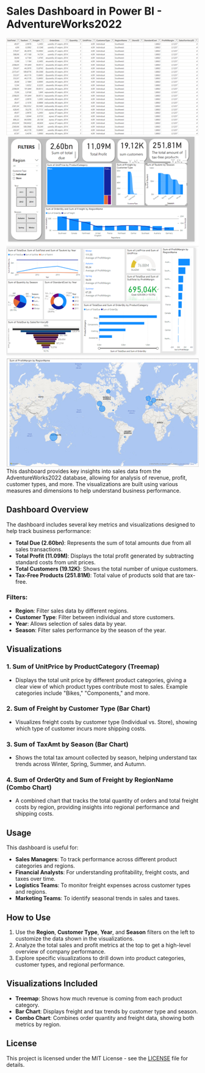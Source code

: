 # Sales Dashboard in Power BI - AdventureWorks2022
![alt text](image-1.png)
![alt text](image.png)
![alt text](image-2.png)
![alt text](image-3.png)
This dashboard provides key insights into sales data from the AdventureWorks2022 database, allowing for analysis of revenue, profit, customer types, and more. The visualizations are built using various measures and dimensions to help understand business performance.

## Dashboard Overview

The dashboard includes several key metrics and visualizations designed to help track business performance:

- **Total Due (2.60bn)**: Represents the sum of total amounts due from all sales transactions.
- **Total Profit (11.09M)**: Displays the total profit generated by subtracting standard costs from unit prices.
- **Total Customers (19.12K)**: Shows the total number of unique customers.
- **Tax-Free Products (251.81M)**: Total value of products sold that are tax-free.

### Filters:
- **Region**: Filter sales data by different regions.
- **Customer Type**: Filter between individual and store customers.
- **Year**: Allows selection of sales data by year.
- **Season**: Filter sales performance by the season of the year.

## Visualizations

### 1. **Sum of UnitPrice by ProductCategory (Treemap)**
   - Displays the total unit price by different product categories, giving a clear view of which product types contribute most to sales. Example categories include "Bikes," "Components," and more.

### 2. **Sum of Freight by Customer Type (Bar Chart)**
   - Visualizes freight costs by customer type (Individual vs. Store), showing which type of customer incurs more shipping costs.

### 3. **Sum of TaxAmt by Season (Bar Chart)**
   - Shows the total tax amount collected by season, helping understand tax trends across Winter, Spring, Summer, and Autumn.

### 4. **Sum of OrderQty and Sum of Freight by RegionName (Combo Chart)**
   - A combined chart that tracks the total quantity of orders and total freight costs by region, providing insights into regional performance and shipping costs.

## Usage

This dashboard is useful for:

- **Sales Managers**: To track performance across different product categories and regions.
- **Financial Analysts**: For understanding profitability, freight costs, and taxes over time.
- **Logistics Teams**: To monitor freight expenses across customer types and regions.
- **Marketing Teams**: To identify seasonal trends in sales and taxes.

## How to Use

1. Use the **Region**, **Customer Type**, **Year**, and **Season** filters on the left to customize the data shown in the visualizations.
2. Analyze the total sales and profit metrics at the top to get a high-level overview of company performance.
3. Explore specific visualizations to drill down into product categories, customer types, and regional performance.

## Visualizations Included

- **Treemap**: Shows how much revenue is coming from each product category.
- **Bar Chart**: Displays freight and tax trends by customer type and season.
- **Combo Chart**: Combines order quantity and freight data, showing both metrics by region.

## License

This project is licensed under the MIT License - see the [LICENSE](LICENSE) file for details.
